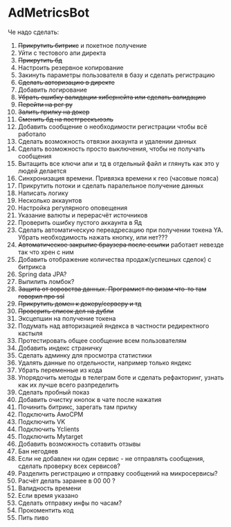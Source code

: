# AdMetricsBot

Че надо сделать:
1) ~~Прикрутить битрикс~~ и покетное получение
2) Уйти с тестового апи директа
3) ~~Прикрутить бд~~
4) Настроить резервное копирование
5) Закинуть параметры пользователя в базу и сделать регистрацию
6) ~~Сделать авторизацию в директе~~
7) Добавить логирование
8) ~~Убрать ошибку валидации хибернейта или сделать валидацию~~
9) ~~Перейти на рег ру~~
10) ~~Залить прилку на докер~~
11) ~~Сменить бд на постгрескъюэль~~
12) Добавить сообщение о необходимости регистрации чтобы всё работало
13) Сделать возможность отвязки аккаунта и удалении данных
14) Сделать возможность просто выключения, чтобы не получать сообщения
15) Вытащить все ключи апи и тд в отдельный файл и глянуть как это у людей делается
16) Синхронизация времени. Привязка времени к гео (часовые пояса)
17) Прикрутить потоки и сделать паралельное получение данных
18) Написать логику
19) Несколько аккаунтов
20) Настройка регулярного оповещения
21) Указание валюты и перерасчёт источников
22) Проверить ошибку пустого аккаунта в Яд
23) Сделать автоматическую переадресацию при получении токена YA. Убрать необходимость нажать кнопку, или нет???
24) ~~Автоматическое закрытие браузера после ссылки~~ работает невезде так что хрен с ним
25) Добавить отображение количества продаж(успешных сделок) с битрикса
26) Spring data JPA?
27) Выпилить ломбок?
28) ~~Защита от воровства данных. Програмист по визам что-то там говорил про ssl~~
29) ~~Прикрутить домен к докеру/серверу и тд~~
30) ~~Проверить список дел на дубли~~
31) Эксцепшин на получение токена
32) Подумать над авторизацией яндекса в частности редиректного кастыля
33) Протестировать общее сообщение всем пользователям
34) Добавить индекс страничку
35) Сделать админку для просмотра статистики
36) Удалять данные по отдельности, например только яндекс
37) Убрать переменные из кода
38) Упорядочить методы в телеграм боте и сделать рефакторинг, узнать как их лучше всего разпределить
39) Сделать пробный показ
40) Добавить очистку кнопок в чате после нажатия
41) Починить битрикс, зарегать там прилку
42) Подключить АмоСРМ
43) Подключить VK
44) Подключить Yclients
45) Подключить Mytarget
46) Добавить возможность сотавить отзывы
47) Бан негодяев 
48) Если не добавлен ни один сервис - не отправлять сообщения, сделать проверку всех сервисов?
49) Разделить регистрацию и отправку сообщений на микросервисы?
50) Расчёт делать заранее в 00 00  ?
51) Валидность времени
52) Если время указано
53) Сделать отправку инфы по часам?
54) Прокоментить код
55) Пить пиво